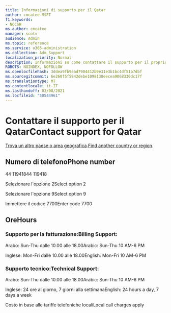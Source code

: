 ```yaml
---
title: Informazioni di supporto per il Qatar
author: cmcatee-MSFT
f1.keywords:
- NOCSH
ms.author: cmcatee
manager: scotv
audience: Admin
ms.topic: reference
ms.service: o365-administration
ms.collection: Adm_Support
localization_priority: Normal
description: Informazioni su come contattare il supporto per il proprio paese o area geografica.
ROBOTS: NOINDEX, NOFOLLOW
ms.openlocfilehash: 3ddea9fb9ead7904412b9e31e3b1bc4df51b7dbf
ms.sourcegitcommit: 6e260f5f5842debe1098138eecea9068330dc17f
ms.translationtype: MT
ms.contentlocale: it-IT
ms.lasthandoff: 03/08/2021
ms.locfileid: "50544961"
---
```

# <a name="contact-support-for-qatar"></a><span data-ttu-id="db7be-103">Contattare il supporto per il Qatar</span><span class="sxs-lookup"><span data-stu-id="db7be-103">Contact support for Qatar</span></span>

<span data-ttu-id="db7be-104">[Trova un altro paese o area geografica](../contact-support-for-business-products.md).</span><span class="sxs-lookup"><span data-stu-id="db7be-104">[Find another country or region](../contact-support-for-business-products.md).</span></span>

## <a name="phone-number"></a><span data-ttu-id="db7be-105">Numero di telefono</span><span class="sxs-lookup"><span data-stu-id="db7be-105">Phone number</span></span>
<span data-ttu-id="db7be-106">44 119418</span><span class="sxs-lookup"><span data-stu-id="db7be-106">44 119418</span></span>

<span data-ttu-id="db7be-107">Selezionare l'opzione 2</span><span class="sxs-lookup"><span data-stu-id="db7be-107">Select option 2</span></span>

<span data-ttu-id="db7be-108">Selezionare l'opzione 9</span><span class="sxs-lookup"><span data-stu-id="db7be-108">Select option 9</span></span>

<span data-ttu-id="db7be-109">Immettere il codice 7700</span><span class="sxs-lookup"><span data-stu-id="db7be-109">Enter code 7700</span></span>

## <a name="hours"></a><span data-ttu-id="db7be-110">Ore</span><span class="sxs-lookup"><span data-stu-id="db7be-110">Hours</span></span>
### <a name="billing-support"></a><span data-ttu-id="db7be-111">Supporto per la fatturazione:</span><span class="sxs-lookup"><span data-stu-id="db7be-111">Billing Support:</span></span>

<span data-ttu-id="db7be-112">Arabo: Sun-Thu dalle 10.00 alle 18.00</span><span class="sxs-lookup"><span data-stu-id="db7be-112">Arabic: Sun-Thu 10 AM-6 PM</span></span>

<span data-ttu-id="db7be-113">Inglese: Mon-Fri dalle 10.00 alle 18.00</span><span class="sxs-lookup"><span data-stu-id="db7be-113">English: Mon-Fri 10 AM-6 PM</span></span>

### <a name="technical-support"></a><span data-ttu-id="db7be-114">Supporto tecnico:</span><span class="sxs-lookup"><span data-stu-id="db7be-114">Technical Support:</span></span>

<span data-ttu-id="db7be-115">Arabo: Sun-Thu dalle 10.00 alle 18.00</span><span class="sxs-lookup"><span data-stu-id="db7be-115">Arabic: Sun-Thu 10 AM-6 PM</span></span>

<span data-ttu-id="db7be-116">Inglese: 24 ore al giorno, 7 giorni alla settimana</span><span class="sxs-lookup"><span data-stu-id="db7be-116">English: 24 hours a day, 7 days a week</span></span>

<span data-ttu-id="db7be-117">Costo in base alle tariffe telefoniche locali</span><span class="sxs-lookup"><span data-stu-id="db7be-117">Local call charges apply</span></span>
